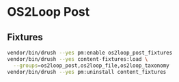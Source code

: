 # OS2Loop Post

## Fixtures

```sh
vendor/bin/drush --yes pm:enable os2loop_post_fixtures
vendor/bin/drush --yes content-fixtures:load \
  --groups=os2loop_post,os2loop_file,os2loop_taxonomy
vendor/bin/drush --yes pm:uninstall content_fixtures
```
